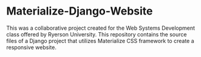 # Materialize-Django-Website
This was a collaborative project created for the Web Systems Development class offered by Ryerson University. 
This repository contains the source files of a Django project that utilizes Materialize CSS framework to create a responsive website. 
